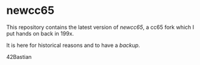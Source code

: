 # newcc65

This repository contains the latest version of *newcc65*, a cc65 fork which I put hands on back in 199x.

It is here for historical reasons and to have a _backup_.

42Bastian

